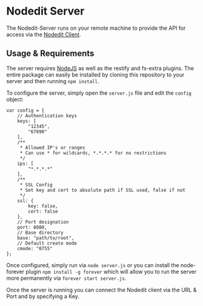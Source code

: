 # Nodedit Server

The Nodedit-Server runs on your remote machine to provide the API for access via the [Nodedit Client](https://www.github.com/Fluidbyte/Nodedit).

## Usage & Requirements

The server requires [NodeJS](http://www.nodejs.org) as well as the restify and fs-extra plugins. The entire package can easily be installed by cloning this repository to your server and then 
running `npm install`.

To configure the server, simply open the `server.js` file and edit the `config` object:

```
var config = {
    // Authentication keys
    keys: [
        "12345",
        "67890"
    ],
    /**
     * Allowed IP's or ranges
     * Can use * for wildcards, *.*.*.* for no restrictions
     */
    ips: [
        "*.*.*.*"
    ],
    /**
     * SSL Config
     * Set key and cert to absolute path if SSL used, false if not
     */
    ssl: {
        key: false,
        cert: false
    },
    // Port designation
    port: 8080,
    // Base directory
    base: "path/to/root",
    // Default create mode
    cmode: "0755"
};
```

Once configured, simply run via `node server.js` or you can install the node-forever plugin `npm install -g forever` which will allow you to run the server more permanently via 
`forever start server.js`.

Once the server is running you can connect the Nodedit client via the URL & Port and by specifying a Key.